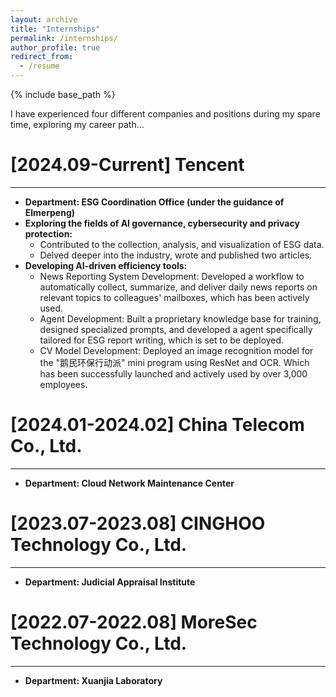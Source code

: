 ```yaml
---
layout: archive
title: "Internships"
permalink: /internships/
author_profile: true
redirect_from:
  - /resume
---
```


{% include base_path %}

I have experienced four different companies and positions during my spare time, exploring my career path...

[2024.09-Current] Tencent
======
---
* **Department: ESG Coordination Office (under the guidance of Elmerpeng)**
* **Exploring the fields of AI governance, cybersecurity and privacy protection:**
  * Contributed to the collection, analysis, and visualization of ESG data.
  * Delved deeper into the industry, wrote and published two articles.
* **Developing AI-driven efficiency tools:**
  * News Reporting System Development: Developed a workflow to automatically collect, summarize, and deliver daily news reports on relevant topics to colleagues' mailboxes, which has been actively used.
  * Agent Development: Built a proprietary knowledge base for training, designed specialized prompts, and developed a agent specifically tailored for ESG report writing, which is set to be deployed.
  * CV Model Development: Deployed an image recognition model for the "鹅民环保行动派" mini program using ResNet and OCR. Which has been successfully launched and actively used by over 3,000 employees.


[2024.01-2024.02] China Telecom Co., Ltd.
======
---
* **Department: Cloud Network Maintenance Center**


[2023.07-2023.08] CINGHOO Technology Co., Ltd.
======
---
* **Department: Judicial Appraisal Institute**


[2022.07-2022.08] MoreSec Technology Co., Ltd.
======
---
* **Department: Xuanjia Laboratory**
